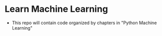 # Learn Machine Learning

* This repo will contain code organized by chapters in "Python Machine Learning"
